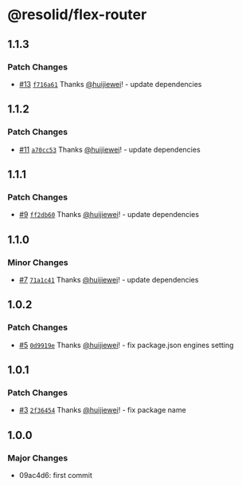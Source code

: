 # @resolid/flex-router

## 1.1.3

### Patch Changes

- [#13](https://github.com/huijiewei/resolid-flex-routes/pull/13) [`f716a61`](https://github.com/huijiewei/resolid-flex-routes/commit/f716a61ef478a44c576e4b56b91a6f7479901b20) Thanks [@huijiewei](https://github.com/huijiewei)! - update dependencies

## 1.1.2

### Patch Changes

- [#11](https://github.com/huijiewei/resolid-flex-routes/pull/11) [`a70cc53`](https://github.com/huijiewei/resolid-flex-routes/commit/a70cc53034d03cc229c49a14d8db73c8f548165f) Thanks [@huijiewei](https://github.com/huijiewei)! - update dependencies

## 1.1.1

### Patch Changes

- [#9](https://github.com/huijiewei/resolid-flex-routes/pull/9) [`ff2db60`](https://github.com/huijiewei/resolid-flex-routes/commit/ff2db60fb473b940f9f93ed3cde6095b89cbfb93) Thanks [@huijiewei](https://github.com/huijiewei)! - update dependencies

## 1.1.0

### Minor Changes

- [#7](https://github.com/huijiewei/resolid-flex-routes/pull/7) [`71a1c41`](https://github.com/huijiewei/resolid-flex-routes/commit/71a1c412db296f7ececdf382c335a1bdf081f4be) Thanks [@huijiewei](https://github.com/huijiewei)! - update dependencies

## 1.0.2

### Patch Changes

- [#5](https://github.com/huijiewei/resolid-flex-routes/pull/5) [`0d9919e`](https://github.com/huijiewei/resolid-flex-routes/commit/0d9919e56db6b2152a839ce7e134e4865c49d330) Thanks [@huijiewei](https://github.com/huijiewei)! - fix package.json engines setting

## 1.0.1

### Patch Changes

- [#3](https://github.com/huijiewei/resolid-flex-routes/pull/3) [`2f36454`](https://github.com/huijiewei/resolid-flex-routes/commit/2f36454514bc4241c05cbae28f103186f1a5165b) Thanks [@huijiewei](https://github.com/huijiewei)! - fix package name

## 1.0.0

### Major Changes

- 09ac4d6: first commit
